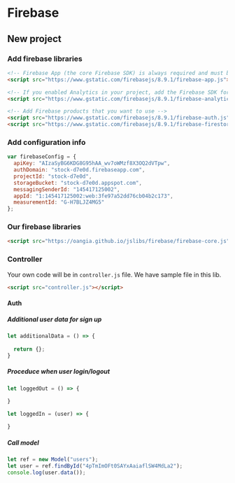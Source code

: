 # Firebase

## New project

### Add firebase libraries
```html
<!-- Firebase App (the core Firebase SDK) is always required and must be listed first -->
<script src="https://www.gstatic.com/firebasejs/8.9.1/firebase-app.js"></script>

<!-- If you enabled Analytics in your project, add the Firebase SDK for Analytics -->
<script src="https://www.gstatic.com/firebasejs/8.9.1/firebase-analytics.js"></script>

<!-- Add Firebase products that you want to use -->
<script src="https://www.gstatic.com/firebasejs/8.9.1/firebase-auth.js"></script>
<script src="https://www.gstatic.com/firebasejs/8.9.1/firebase-firestore.js"></script>
```

### Add configuration info
```js
var firebaseConfig = {
  apiKey: "AIzaSyBG6KDG8G95hAA_wv7oWMzf8X3OQ2dVTpw",
  authDomain: "stock-d7e0d.firebaseapp.com",
  projectId: "stock-d7e0d",
  storageBucket: "stock-d7e0d.appspot.com",
  messagingSenderId: "145417125002",
  appId: "1:145417125002:web:3fe97a52dd76cb04b2c173",
  measurementId: "G-H7BLJZ4MG5"
};
```

### Our firebase libraries
```html
<script src="https://oangia.github.io/jslibs/firebase/firebase-core.js"></script>
```

### Controller
Your own code will be in `controller.js` file. We have sample file in this lib.

```html
<script src="controller.js"></script>
```

#### Auth
##### Additional user data for sign up
```js
let additionalData = () => {
  
  return {};
}
```
##### Proceduce when user login/logout
```js
let loggedOut = () => {
  
}

let loggedIn = (user) => {

}
```
##### Call model
```js
let ref = new Model("users");
let user = ref.findById("4pTmImOFt0SAYxAaiaflSW4MdLa2");
console.log(user.data());
```
